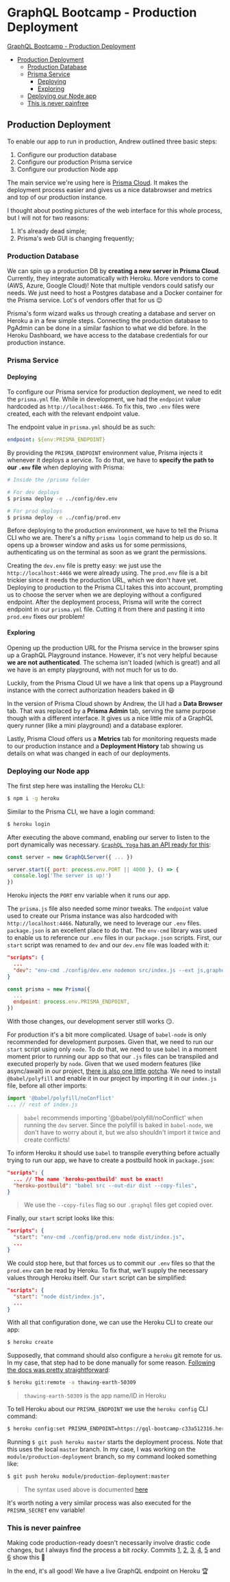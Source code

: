 # GraphQL Bootcamp - Production Deployment

[GraphQL Bootcamp - Production Deployment](#graphql-bootcamp---production-deployment)
- [Production Deployment](#production-deployment)
  - [Production Database](#production-database)
  - [Prisma Service](#prisma-service)
    - [Deploying](#deploying)
    - [Exploring](#exploring)
  - [Deploying our Node app](#deploying-our-node-app)
  - [This is never painfree](#this-is-never-painfree)

## Production Deployment

To enable our app to run in production, Andrew outlined three basic steps:

1. Configure our production database
1. Configure our production Prisma service
1. Configure our production Node app

The main service we're using here is [Prisma Cloud](https://www.prisma.io/cloud). It makes the deployment process easier and gives us a nice databrowser and metrics and top of our production instance.

I thought about posting pictures of the web interface for this whole process, but I will not for two reasons:

1. It's already dead simple;
1. Prisma's web GUI is changing frequently;

### Production Database

We can spin up a production DB by **creating a new server in Prisma Cloud**. Currently, they integrate automatically with Heroku. More vendors to come (AWS, Azure, Google Cloud)! Note that multiple vendors could satisfy our needs. We just need to host a Postgres database and a Docker container for the Prisma service. Lot's of vendors offer that for us 😉

Prisma's form wizard walks us through creating a database and server on Heroku a in a few simple steps. Connecting the production database to PgAdmin can be done in a similar fashion to what we did before. In the Heroku Dashboard, we have access to the database credentials for our production instance.

### Prisma Service

#### Deploying

To configure our Prisma service for production deployment, we need to edit the `prisma.yml` file. While in development, we had the `endpoint` value hardcoded as `http://localhost:4466`. To fix this, two `.env` files were created, each with the relevant endpoint value.

The endpoint value in `prisma.yml` should be as such:

```yml
endpoint: ${env:PRISMA_ENDPOINT}
```

By providing the `PRISMA_ENDPOINT` environment value, Prisma injects it whenever it deploys a service. To do that, we have to **specify the path to our `.env` file** when deploying with Prisma:

```bash
# Inside the /prisma folder

# For dev deploys
$ prisma deploy -e ../config/dev.env

# For prod deploys
$ prisma deploy -e ../config/prod.env
```

Before deploying to the production environment, we have to tell the Prisma CLI who we are. There's a nifty `prisma login` command to help us do so. It opens up a browser window and asks us for some permissions, authenticating us on the terminal as soon as we grant the permissions.

Creating the `dev.env` file is pretty easy: we just use the `http://localhost:4466` we were already using. The `prod.env` file is a bit trickier since it needs the production URL, which we don't have yet. Deploying to production to the Prisma CLI takes this into account, prompting us to choose the server when we are deploying without a configured endpoint. After the deployment process, Prisma will write the correct endpoint in our `prisma.yml` file. Cutting it from there and pasting it into `prod.env` fixes our problem!

#### Exploring

Opening up the production URL for the Prisma service in the browser spins up a GraphQL Playground instance. However, it's not very helpful because **we are not authenticated**. The schema isn't loaded (which is great!) and all we have is an empty playground, with not much for us to do.

Luckily, from the Prisma Cloud UI we have a link that opens up a Playground instance with the correct authorization headers baked in 😄

In the version of Prisma Cloud shown by Andrew, the UI had a **Data Browser** tab. That was replaced by a **Prisma Admin** tab, serving the same purpose though with a different interface. It gives us a nice little mix of a GraphQL query runner (like a mini playground) and a database explorer.

Lastly, Prisma Cloud offers us a **Metrics** tab for monitoring requests made to our production instance and a **Deployment History** tab showing us details on what was changed in each of our deployments.

### Deploying our Node app

The first step here was installing the Heroku CLI:

```bash
$ npm i -g heroku
```

Similar to the Prisma CLI, we have a login command: 

```bash
$ heroku login
```

After executing the above command, enabling our server to listen to the port dynamically was necessary. [`GraphQL Yoga` has an API ready for this](https://github.com/prisma/graphql-yoga#startoptions-options-callback-options-options--void----null-promisevoid):

```javascript
const server = new GraphQLServer({ ... })

server.start({ port: process.env.PORT || 4000 }, () => {
  console.log('The server is up!')
})
```

Heroku injects the `PORT` env variable when it runs our app.

The `prisma.js` file also needed some minor tweaks. The `endpoint` value used to create our Prisma instance was also hardcoded with `http://localhost:4466`. Naturally, we need to leverage our `.env` files. `package.json` is an excellent place to do that. The `env-cmd` library was used to enable us to reference our `.env` files in our `package.json` scripts. First, our `start` script was renamed to `dev` and our `dev.env` file was loaded with it:

```json
"scripts": {
  ...
  "dev": "env-cmd ./config/dev.env nodemon src/index.js --ext js,graphql --exec babel-node"
}
```

```js
const prisma = new Prisma({
  ...
  endpoint: process.env.PRISMA_ENDPOINT,
})
```

With those changes, our development server still works 😏.

For production it's a bit more complicated. Usage of `babel-node` is only recommended for development purposes. Given that, we need to run our `start` script using only `node`. To do that, we need to use `babel` in a moment moment prior to running our app so that our `.js` files can be transpiled and executed properly by `node`. Given that we used modern features (like async/await) in our project, [there is also one little gotcha](https://babeljs.io/docs/en/babel-polyfill). We need to install `@babel/polyfill` and enable it in our project by importing it in our `index.js` file, before all other imports:

```js
import '@babel/polyfill/noConflict'
... // rest of index.js
```

> `babel` recommends importing '@babel/polyfill/noConflict' when running the `dev` server. Since the polyfill is baked in `babel-node`, we don't have to worry about it, but we also shouldn't import it twice and create conflicts!

To inform Heroku it should use `babel` to transpile everything before actually trying to run our app, we have to create a postbuild hook in `package.json`:

```json
"scripts": {
  ... // The name 'heroku-postbuild' must be exact!
  "heroku-postbuild": "babel src --out-dir dist --copy-files",
}
```

> We use the `--copy-files` flag so our `.graphql` files get copied over.

Finally, our `start` script looks like this:

```json
"scripts": {
  "start": "env-cmd ./config/prod.env node dist/index.js",
  ...
}
```

We could stop here, but that forces us to commit our `.env` files so that the `prod.env` can be read by Heroku. To fix that, we'll supply the necessary values through Heroku itself. Our `start` script can be simplified:

```json
"scripts": {
  "start": "node dist/index.js",
  ...
}
```

With all that configuration done, we can use the Heroku CLI to create our app:

```bash
$ heroku create
```

Supposedly, that command should also configure a `heroku` git remote for us. In my case, that step had to be done manually for some reason. [Following the docs was pretty straightforward](https://devcenter.heroku.com/articles/git#creating-a-heroku-remote):

```bash
$ heroku git:remote -a thawing-earth-50309
```

> `thawing-earth-50309` is the app name/ID in Heroku

To tell Heroku about our `PRISMA_ENDPOINT` we use the `heroku config` CLI command:

```bash
$ heroku config:set PRISMA_ENDPOINT=https://gql-bootcamp-c33a512316.herokuapp.com/gql-bootcamp/prod --app=thawing-earth-50309
```

Running `$ git push heroku master` starts the deployment process. Note that this uses the local `master` branch. In my case, I was working on the `module/production-deployment` branch, so my command looked something like:

```bash
$ git push heroku module/production-deployment:master
```

> The syntax used above is documented [here](https://devcenter.heroku.com/articles/git#deploying-from-a-branch-besides-master)

It's worth noting a very similar process was also executed for the `PRISMA_SECRET` env variable!

### This is never painfree

Making code production-ready doesn't necessarily involve drastic code changes, but I always find the process a bit *rocky*. Commits [1](https://github.com/eaverdeja/graphql-bootcamp/commit/74d586e94f8b14e2dbd1c5eea5d35eb5a8229a82), [2](https://github.com/eaverdeja/graphql-bootcamp/commit/578b28a7a890cedaed720645f7ab93b701904b1d), [3](https://github.com/eaverdeja/graphql-bootcamp/commit/17e21fc0e9f1463aafaeadaecdbc00fabe0bf9a7), [4](https://github.com/eaverdeja/graphql-bootcamp/commit/f0bf1e198b2ce1016a44e1f39dfdafc61bc00dcc), [5](https://github.com/eaverdeja/graphql-bootcamp/commit/fa0ac58cf44385dfb2657a15071e407702b3ed58) and [6](https://github.com/eaverdeja/graphql-bootcamp/commit/98f41b681f2b657ff52f92e3618c4d2480a613eb) show this 🙁

In the end, it's all good! We have a live GraphQL endpoint on Heroku 🏆
